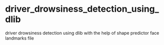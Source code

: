 # driver_drowsiness_detection_using_dlib
driver drowsiness detection using dlib with the help of shape predictor face landmarks file
